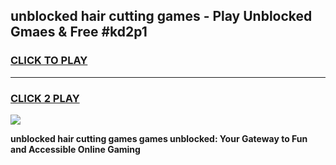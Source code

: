 
## unblocked hair cutting games - Play Unblocked Gmaes & Free #kd2p1
<h3>
<a href="https://news.freeplayer.one?title=unblocked_hair_cutting_games&ref=03M">CLICK TO PLAY</a></h3>
<hr>

<h3>
<a href="https://news.freeplayer.one?title=unblocked_hair_cutting_games&ref=03M">CLICK 2 PLAY</a>
  
</h3>

<a href="https://news.freeplayer.one?title=unblocked_hair_cutting_games&ref=03M"><img src="https://clearcache.store/games.png"></a>


**unblocked hair cutting games games unblocked: Your Gateway to Fun and Accessible Online Gaming**
